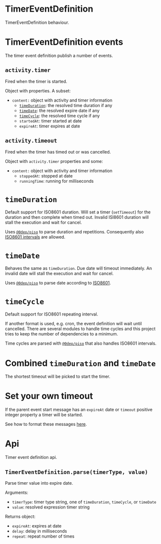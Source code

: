 # TimerEventDefinition

TimerEventDefinition behaviour.

# TimerEventDefinition events

The timer event definition publish a number of events.

## `activity.timer`

Fired when the timer is started.

Object with properties. A subset:

- `content:` object with activity and timer information
  - [`timeDuration`](#timeduration): the resolved time duration if any
  - [`timeDate`](#timedate): the resolved expire date if any
  - [`timeCycle`](#timecycle): the resolved time cycle if any
  - `startedAt`: timer started at date
  - `expireAt`: timer expires at date

## `activity.timeout`

Fired when the timer has timed out or was cancelled.

Object with `activity.timer` properties and some:

- `content:` object with activity and timer information
  - `stoppedAt`: stopped at date
  - `runningTime`: running for milliseconds

# `timeDuration`

Default support for ISO8601 duration. Will set a timer (`setTimeout`) for the duration and then complete when timed out. Invalid ISI8601 duration will stall the execution and wait for cancel.

Uses [`@0dep/piso`](https://www.npmjs.com/package/@0dep/piso) to parse duration and repetitions. Consequently also [ISO8601 intervals](https://en.wikipedia.org/wiki/ISO_8601) are allowed.

# `timeDate`

Behaves the same as `timeDuration`. Due date will timeout immediately. An invalid date will stall the execution and wait for cancel.

Uses [`@0dep/piso`](https://www.npmjs.com/package/@0dep/piso) to parse date according to [ISO8601](https://en.wikipedia.org/wiki/ISO_8601).

# `timeCycle`

Default support for ISO8601 repeating interval.

If another format is used, e.g. cron, the event definition will wait until cancelled. There are several modules to handle time cycles and this project tries to keep the number of dependencies to a minimum.

Time cycles are parsed with [`@0dep/piso`](https://www.npmjs.com/package/@0dep/piso) that also handles ISO8601 intervals.

# Combined `timeDuration` and `timeDate`

The shortest timeout will be picked to start the timer.

# Set your own timeout

If the parent event start message has an `expireAt` date or `timeout` positive integer property a timer will be started.

See how to format these messages [here](/docs/Extension.md).

# Api

Timer event definition api.

## `TimerEventDefinition.parse(timerType, value)`

Parse timer value into expire date.

Arguments:

- `timerType`: timer type string, one of `timeDuration`, `timeCycle`, or `timeDate`
- `value`: resolved expression timer string

Returns object:

- `expireAt`: expires at date
- `delay`: delay in milliseconds
- `repeat`: repeat number of times
